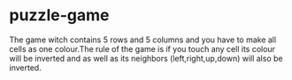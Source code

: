 # puzzle-game
The game witch contains 5 rows and 5 columns and you have to make all cells as one colour.The rule of the game is if you touch any cell its colour will be inverted and as well as its neighbors (left,right,up,down) will also be inverted.
